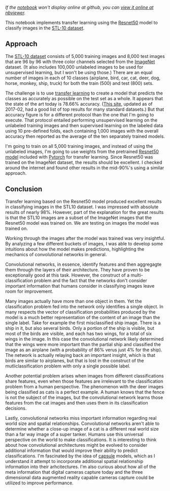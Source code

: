 *If the [notebook](https://github.com/CalebEverett/transfer-learning/blob/master/transfer-learning.ipynb) won't display online at github, you can [view it online at nbviewer](https://nbviewer.jupyter.org/github/CalebEverett/transfer-learning/blob/master/transfer-learning.ipynb?flush_cache=true).*

This notebook implements transfer learning using the [Resnet50](https://arxiv.org/abs/1512.03385) model to classify images in the [STL-10 dataset](https://cs.stanford.edu/~acoates/stl10/). 

## Approach
The [STL-10 dataset](http://cs.stanford.edu/~acoates/stl10/) consists of 5,000 training images and 8,000 test images that are 96 by 96 with three color channels selected from the [ImageNet](http://www.image-net.org/) dataset. (It also includes 100,000 unlabeled images to be used for unsupervised learning, but I won't be using those.) There are an equal number of images in each of 10 classes (airplane, bird, car, cat, deer, dog, horse, monkey, ship, truck) for both the train (500) and test (800) sets.

The challenge is to use [transfer learning](https://en.wikipedia.org/wiki/Transfer_learning) to create a model that predicts the classes as accurately as possible on the test set as a whole. It appears that the state of the art today is 78.66% accuracy. ([This site](https://martin-thoma.com/sota/), updated as of 2017-02, had a good list of top results for many standard datasets.) But that accuracy figure is for a different protocol than the one that I'm going to execute. That protocol entailed performing unsupervised learning on the unlabeled training images and then supervised learning on the labeled data using 10 pre-defined folds, each containing 1,000 images with the overall accuracy then reported as the average of the ten separately trained models. 

I'm going to train on all 5,000 training images, and instead of using the unlabeled images, I'm going to use weights from the pretrained [Resnet50 model](https://github.com/pytorch/vision/blob/master/torchvision/models/resnet.py) included with [Pytorch](http://pytorch.org/docs/master/index.html) for transfer learning. Since Resnet50 was trained on the ImageNet dataset, the results should be excellent. I checked around the internet and found other results in the mid-90%'s using a similar approach.

## Conclusion
Transfer learning based on the Resnet50 model produced excellent results in classifying images in the STL10 dataset. I was impressed with absolute results of nearly 98%. However, part of the explanation for the great results is that the STL10 images are a subset of the ImageNet images that the Resnet50 model was trained on. We are testing on images the model was trained on.

Working through the images after the model was trained was very insightful. By analyzing a few different buckets of images, I was able to develop some intuitions about how the model makes predictions, highlighting the mechanics of convolutional networks in general.

Convolutional networks, in essence, identify features and then aggregagte them through the layers of their architecture. They have proven to be exceptionally good at this task. However, the construct of a multi-classification problem and the fact that the networks don't consider important information that humans consider in classifying images leave room for improvement.

Many images actually have more than one object in them. Yet the classification problem fed into the network only identifies a single object. In many respects the vector of classification probabilities produced by the model is a much better representation of the content of an image than the single label. Take for example the first misclassified ship image. There is a ship in it, but also several birds. Only a portion of the ship is visible, but most of the birds are visible, and each has two wings, for a total of six wings in the image. In this case the convolutional network likely determined that the wings were more important than the partial ship and classified the image as an airplane (with a probability of 86% verus just 4% for the ship). The network is actually relaying back an important insight, which is that birds are similar to airplanes, but that is lost in the construct of the mutliclassification problem with only a single possible label.

Another potential problem arises when images from different classifications share features, even when those features are irrelevant to the classification problem from a human perspective. The phenomenon with the deer images being classified as cats is a perfect example. A human knows that the fence is not the subject of the images, but the convolutional network learns those features from the cat images and then uses them in its classification decisions.

Lastly, convolutional networks miss important information regarding real world size and spatial relationships. Convolutional networks aren't able to determine whether a close-up image of a cat is a different real world size than a far way image of a super tanker. Humans use this universal perspective on the world to make classifications. It is interesting to think about how convolutional architectures might be evolved to consider additional information that would improve their ability to predict classifications. I'm fascinated by the idea of [capsule](https://openreview.net/pdf?id=HJWLfGWRb) models, which as I understand it attempt to incorporate additional spatial relationship information into their arhcitectures. I'm also curious about how all of the meta information that digital cameras capture today and the three dimensional data augmented reality capable cameras capture could be utilized to improve performance.
